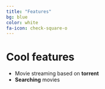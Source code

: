```yaml
---
title: "Features"
bg: blue
color: white
fa-icon: check-square-o
---
```


# Cool features

- Movie streaming based on **torrent**
- **Searching** movies